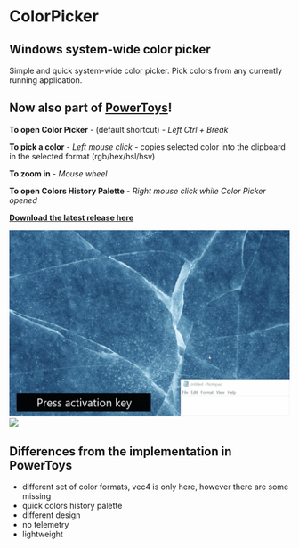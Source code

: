 # ColorPicker
## Windows system-wide color picker

Simple and quick system-wide color picker. Pick colors from any currently running application.
## Now also part of [**PowerToys**](https://github.com/microsoft/PowerToys)! 

**To open Color Picker** - (default shortcut) - *Left Ctrl + Break*

**To pick a color** - *Left mouse click* - copies selected color into the clipboard in the selected format (rgb/hex/hsl/hsv)

**To zoom in** - *Mouse wheel*

**To open Colors History Palette** - *Right mouse click while Color Picker opened*

[**Download the latest release here**](https://github.com/martinchrzan/ColorPicker/releases/latest)

![](showcase.gif)
![](ColorsHistory.gif)


## Differences from the implementation in PowerToys
- different set of color formats, vec4 is only here, however there are some missing
- quick colors history palette
- different design
- no telemetry
- lightweight

